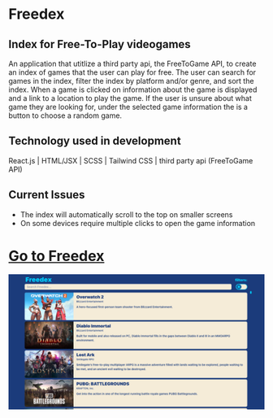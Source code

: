 # **Freedex**
## Index for Free-To-Play videogames
An application that utitlize a third party api, the FreeToGame API, to create an index of games that the user can play for free. The user can search for games in the index, filter the index by platform and/or genre, and sort the index. When a game is clicked on information about the game is displayed and a link to a location to play the game. If the user is unsure about what game they are looking for, under the selected game information the is a button to choose a random game. 

## Technology used in development
React.js | HTML/JSX | SCSS | Tailwind CSS | third party api (FreeToGame API)

## Current Issues
- The index will automatically scroll to the top on smaller screens
- On some devices require multiple clicks to open the game information 

# [**Go to Freedex**](https://freedex.netlify.app/)

[![Freedex](./public/freedex-ss.png)](https://freedex.netlify.app/)